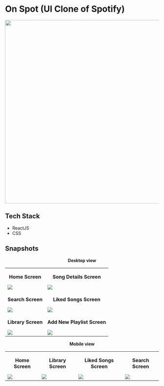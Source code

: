 # On Spot (UI Clone of Spotify)


   <p align="center"><img src="https://github.com/mimansha-swarup/spotify-ui-clone/blob/main/img_db/ScreenShot/responsive-view.gif" align="center" width="600px"  /></p>


## Tech Stack
- ReactJS
- CSS

## Snapshots
<!--   <td>
       <p align="center"><strong>Home Screen</strong></p>
      <img src="https://github.com/mimansha-swarup/spotify-ui-clone/blob/main/img_db/ScreenShot/web-homepng.png" width = 400px  />
     </td>
   <td>
      <p align="center"><strong>Library Screen</strong></p>
      <img src="https://github.com/mimansha-swarup/spotify-ui-clone/blob/main/img_db/ScreenShot/web-song-details.png" width = 400px  />
   </td> -->
<table>
<p  align="center"><strong>Desktop view</strong></p>

 <tr>
    <td>
       <p align="center"><strong>Home Screen</strong></p>
      <img src="https://github.com/mimansha-swarup/spotify-ui-clone/blob/main/img_db/ScreenShot/web-homepng.png"  />
     </td>
   <td>
      <p align="center"><strong>Song Details Screen</strong></p>
      <img src="https://github.com/mimansha-swarup/spotify-ui-clone/blob/main/img_db/ScreenShot/web-song-details.png"  />
   </td>
 </tr> 
  <tr>
     <td>
      <p align="center"><strong>Search Screen</strong></p>
      <img src="https://github.com/mimansha-swarup/spotify-ui-clone/blob/main/img_db/ScreenShot/web-search.png"  />
   </td>
    <td>
      <p align="center"><strong>Liked Songs Screen</strong></p>
      <img src="https://github.com/mimansha-swarup/spotify-ui-clone/blob/main/img_db/ScreenShot/web-liked.png"  />
   </td>
  </tr>
  <tr>
     <td>
      <p align="center"><strong>Library Screen</strong></p>
      <img src="https://github.com/mimansha-swarup/spotify-ui-clone/blob/main/img_db/ScreenShot/web-Library.png"  />
   </td>
    <td>
      <p align="center"><strong>Add New Playlist Screen</strong></p>
      <img src="https://github.com/mimansha-swarup/spotify-ui-clone/blob/main/img_db/ScreenShot/web-add.png"  />
   </td>
  </tr>

</table>


<table>
<p  align="center"><strong>Mobile view</strong></p>

 <tr>
    <td>
       <p align="center"><strong>Home Screen</strong></p>
      <img src="https://github.com/mimansha-swarup/spotify-ui-clone/blob/main/img_db/ScreenShot/mobile-home.jpeg" />
     </td>
   <td>
      <p align="center"><strong>Library Screen</strong></p>
      <img src="https://github.com/mimansha-swarup/spotify-ui-clone/blob/main/img_db/ScreenShot/mobile-library.jpeg" />
   </td>
   <td>
      <p align="center"><strong>Liked Songs Screen</strong></p>
      <img src="https://github.com/mimansha-swarup/spotify-ui-clone/blob/main/img_db/ScreenShot/mobile-liked.jpeg" />
   </td>
   <td>
      <p align="center"><strong>Search Screen</strong></p>
      <img src="https://github.com/mimansha-swarup/spotify-ui-clone/blob/main/img_db/ScreenShot/mobile-search.jpeg" />
   </td>
 </tr> 

</table>





